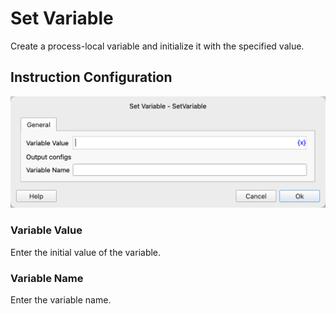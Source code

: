 # Set Variable

Create a process-local variable and initialize it with the specified value.

## Instruction Configuration

![Set Variable General Configuration Dialog](set_variable_general_config.png)

### Variable Value

Enter the initial value of the variable.

### Variable Name

Enter the variable name.